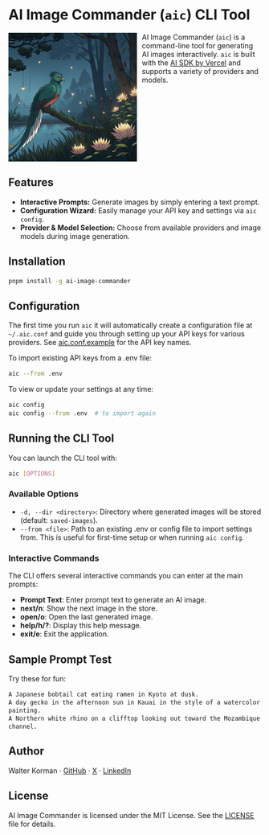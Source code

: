 # AI Image Commander (`aic`) CLI Tool

<img src="https://raw.githubusercontent.com/shaper/ai-image-commander/main/assets/quetzal.jpg" width="256" align="left" style="margin-right: 10px" alt="A resplendent quetzal, the official mascot of AI Image Commander">

AI Image Commander (`aic`) is a command-line tool for generating AI images interactively. `aic` is built with the [AI SDK by Vercel](https://sdk.vercel.ai/) and supports a variety of providers and models.

<br clear="all">

## Features

- **Interactive Prompts:** Generate images by simply entering a text prompt.
- **Configuration Wizard:** Easily manage your API key and settings via `aic config`.
- **Provider & Model Selection:** Choose from available providers and image models during image generation.

## Installation

```bash
pnpm install -g ai-image-commander
```

## Configuration

The first time you run `aic` it will automatically create a configuration file at `~/.aic.conf` and guide you through setting up your API keys for various providers. See [aic.conf.example](aic.conf.example) for the API key names.

To import existing API keys from a .env file:
```bash
aic --from .env
```

To view or update your settings at any time:
```bash
aic config
aic config --from .env  # to import again
```

## Running the CLI Tool

You can launch the CLI tool with:

```bash
aic [OPTIONS]
```

### Available Options

- `-d, --dir <directory>`: Directory where generated images will be stored (default: `saved-images`).
- `--from <file>`: Path to an existing .env or config file to import settings from. This is useful for first-time setup or when running `aic config`.

### Interactive Commands

The CLI offers several interactive commands you can enter at the main prompts:

- **Prompt Text**: Enter prompt text to generate an AI image.
- **next/n**: Show the next image in the store.
- **open/o**: Open the last generated image.
- **help/h/?**: Display this help message.
- **exit/e**: Exit the application.

## Sample Prompt Test

Try these for fun:

```
A Japanese bobtail cat eating ramen in Kyoto at dusk.
A day gecko in the afternoon sun in Kauai in the style of a watercolor painting.
A Northern white rhino on a clifftop looking out toward the Mozambique channel.
```

## Author

Walter Korman &middot; [GitHub](https://github.com/shaper) &middot; [X](https://x.com/shaper) &middot; [LinkedIn](https://www.linkedin.com/in/shaper/)

## License

AI Image Commander is licensed under the MIT License. See the [LICENSE](LICENSE) file for details.
